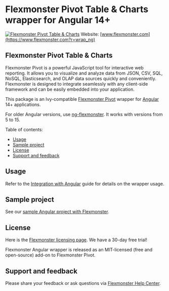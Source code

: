 # Flexmonster Pivot Table & Charts wrapper for Angular 14+
[![Flexmonster Pivot Table & Charts](https://cdn.flexmonster.com/landing.png)](https://www.flexmonster.com?r=wrap_ng)
Website: [www.flexmonster.com](https://www.flexmonster.com?r=wrap_ng)

## Flexmonster Pivot Table & Charts

Flexmonster Pivot is a powerful JavaScript tool for interactive web reporting. It allows you to visualize and analyze data from JSON, CSV, SQL, NoSQL, Elasticsearch, and OLAP data sources quickly and conveniently. Flexmonster is designed to integrate seamlessly with any client-side framework and can be easily embedded into your application.

This package is an Ivy-compatible [Flexmonster Pivot](https://www.flexmonster.com?r=wrap_ng) wrapper for [Angular](https://angular.io/) 14+ applications.

For older Angular versions, use [ng-flexmonster](https://www.npmjs.com/package/ng-flexmonster). It works with versions from 5 to 15.

Table of contents:

* [Usage](#usage)
* [Sample project](#sample-project)
* [License](#license)
* [Support and feedback](#support-feedback)

## <a name="usage"></a>Usage ##

Refer to the [Integration with Angular](https://www.flexmonster.com/doc/integration-with-angular?r=wrap_ng) guide for details on the wrapper usage.

## <a name="sample-project"></a>Sample project ##

See our [sample Angular project with Flexmonster](https://github.com/flexmonster/pivot-angular).

## <a name="license"></a>License ##

Here is the [Flexmonster licensing page](https://www.flexmonster.com/pivot-table-editions-and-pricing?r=wrap_ng). We have a 30-day free trial! 

Flexmonster Angular wrapper is released as an MIT-licensed (free and open-source) add-on to Flexmonster Pivot.

## <a name="support-feedback"></a>Support and feedback ##

Please share your feedback or ask questions via [Flexmonster Help Center](https://www.flexmonster.com/help-center?r=wrap_ng).
